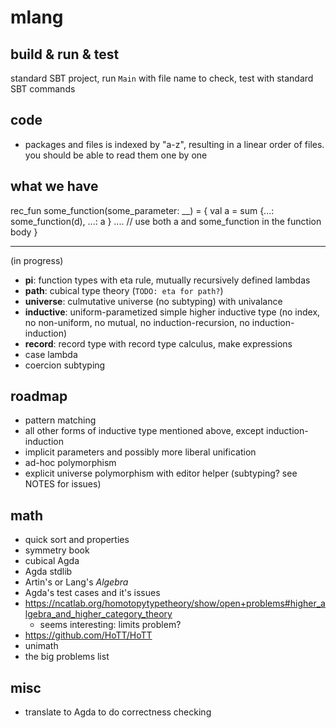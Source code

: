 
# mlang

## build & run & test

standard SBT project, run `Main` with file name to check, test with standard SBT commands

## code

* packages and files is indexed by "a-z", resulting in a linear order of files. you 
should be able to read them one by one

## what we have


rec_fun some_function(some_parameter: __) = {
   val a = sum {...: some_function(d), ...: a }
   .... // use both a and some_function in the function body
}

---

(in progress)

* **pi**: function types with eta rule, mutually recursively defined lambdas
* **path**: cubical type theory (`TODO: eta for path?`)
* **universe**: culmutative universe (no subtyping) with univalance
* **inductive**: uniform-parametized simple higher inductive type (no index, no non-uniform, no mutual, no induction-recursion, no induction-induction)
* **record**: record type with record type calculus, make expressions
* case lambda
* coercion subtyping

## roadmap

* pattern matching
* all other forms of inductive type mentioned above, except induction-induction
* implicit parameters and possibly more liberal unification
* ad-hoc polymorphism
* explicit universe polymorphism with editor helper (subtyping? see NOTES for issues)


## math

* quick sort and properties
* symmetry book
* cubical Agda
* Agda stdlib
* Artin's or Lang's *Algebra*
* Agda's test cases and it's issues
* https://ncatlab.org/homotopytypetheory/show/open+problems#higher_algebra_and_higher_category_theory
    * seems interesting: limits problem?
* https://github.com/HoTT/HoTT
* unimath
* the big problems list


## misc

* translate to Agda to do correctness checking